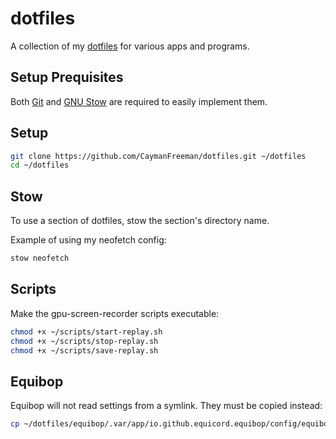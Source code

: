 # dotfiles
A collection of my [dotfiles](https://en.wiktionary.org/wiki/dotfile) for various apps and programs.

## Setup Prequisites
Both [Git](https://git-scm.com/) and [GNU Stow](https://www.gnu.org/software/stow/) are required to easily implement them.

## Setup
```bash
git clone https://github.com/CaymanFreeman/dotfiles.git ~/dotfiles
cd ~/dotfiles
```

## Stow
To use a section of dotfiles, stow the section's directory name.

Example of using my neofetch config:
```bash
stow neofetch
```

## Scripts
Make the gpu-screen-recorder scripts executable:
```bash
chmod +x ~/scripts/start-replay.sh
chmod +x ~/scripts/stop-replay.sh
chmod +x ~/scripts/save-replay.sh
```

## Equibop
Equibop will not read settings from a symlink. They must be copied instead:
```bash
cp ~/dotfiles/equibop/.var/app/io.github.equicord.equibop/config/equibop/settings/settings.json ~/.var/app/io.github.equicord.equibop/config/equibop/settings
```